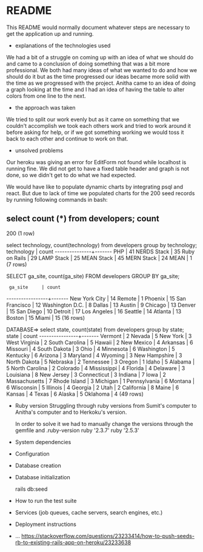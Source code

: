 # README

This README would normally document whatever steps are necessary to get the
application up and running.

 * explanations of the technologies used

  We had a bit of a struggle on coming up with an idea of what we should do and came to a conclusion of doing something that was a bit more professional. We both had many ideas of what we wanted to do and how we should do it but as the time progressed our ideas became more solid with the time as we progressed with the project. Anitha came to an idea of doing a graph looking at the time and I had an idea of having the table to alter colors from one line to the next.

 * the approach was taken

  We tried to split our work evenly but as it came on something that we couldn't accomplish we took each others work and tried to work around it before asking for help, or if we got something working we would toss it back to each other and continue to work on that.

 * unsolved problems

  Our heroku was giving an error for EditForm not found while localhost is running fine. We did not get to have a fixed table header and graph is not done, so we didn't get to do what we had expected.

We would have like to populate dynamic charts by integrating psql and react. But due to lack of time we populated charts for the 200 seed records by running following commands in bash:


select count (*) from developers;
 count
-------
   200
(1 row)


select technology, count(technology) from developers group by technology;
  technology   | count
---------------+-------
 PHP           |    41
 NERDS Stack   |    35
 Ruby on Rails |    29
 LAMP Stack    |    25
 MEAN Stack    |    45
 MERN Stack    |    24
 MEAN          |     1
(7 rows)

SELECT
 ga_site,
 count(ga_site)
FROM
 developers
GROUP BY
 ga_site;

     ga_site     | count
-----------------+-------
 New York City   |    14
 Remote          |     1
 Phoenix         |    15
 San Francisco   |    12
 Washington D.C. |     8
 Dallas          |    13
 Austin          |     9
 Chicago         |    13
 Denver          |    15
 San Diego       |    10
 Detroit         |    17
 Los Angeles     |    16
 Seattle         |    14
 Atlanta         |    13
 Boston          |    15
 Miami           |    15
(16 rows)


 DATABASE=> select state, count(state) from developers group by state;
     state      | count
----------------+-------
 Vermont        |     2
 Nevada         |     5
 New York       |     3
 West Virginia  |     2
 South Carolina |     5
 Hawaii         |     2
 New Mexico     |     4
 Arkansas       |     6
 Missouri       |     4
 South Dakota   |     3
 Ohio           |     4
 Minnesota      |     6
 Washington     |     5
 Kentucky       |     6
 Arizona        |     3
 Maryland       |     4
 Wyoming        |     3
 New Hampshire  |     3
 North Dakota   |     5
 Nebraska       |     2
 Tennessee      |     3
 Oregon         |     1
 Idaho          |     5
 Alabama        |     5
 North Carolina |     2
 Colorado       |     4
 Mississippi    |     4
 Florida        |     4
 Delaware       |     3
 Louisiana      |     8
 New Jersey     |     3
 Connecticut    |     3
 Indiana        |     7
 Iowa           |     2
 Massachusetts  |     7
 Rhode Island   |     3
 Michigan       |     1
 Pennsylvania   |     6
 Montana        |     6
 Wisconsin      |     5
 Illinois       |     4
 Georgia        |     2
 Utah           |     2
 California     |     8
 Maine          |     6
 Kansas         |     4
 Texas          |     6
 Alaska         |     5
 Oklahoma       |     4
(49 rows)


* Ruby version
  Struggling through ruby versions from Sumit's computer to Anitha's computer and to Herkoku's version.

  In order to solve it we had to manually change the versions through the gemfile and .ruby-version
ruby '2.3.7'
ruby '2.5.3'


* System dependencies

* Configuration

* Database creation



* Database initialization

  rails db:seed

* How to run the test suite

* Services (job queues, cache servers, search engines, etc.)

* Deployment instructions

* ...
https://stackoverflow.com/questions/23233414/how-to-push-seeds-rb-to-existing-rails-app-on-heroku/23233638
